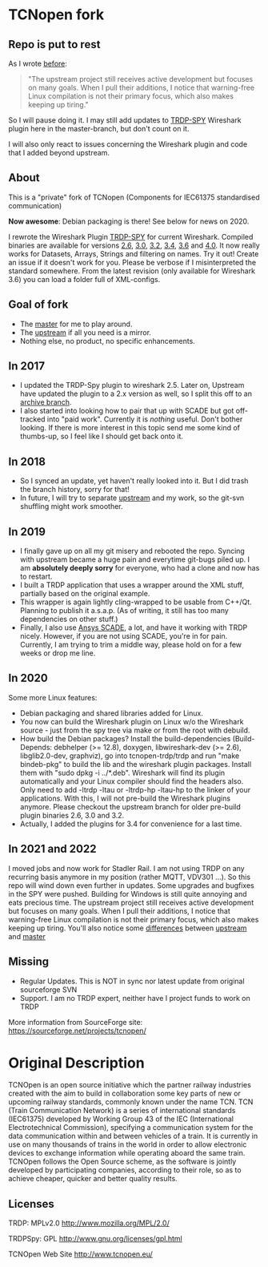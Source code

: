 # TCNopen fork

## Repo is put to rest

As I wrote [before](#in-2021-and-2022):
> "The upstream project still receives active development but focuses on many goals. When I pull their additions, I notice that warning-free Linux compilation is not their primary focus, which also makes keeping up tiring."

So I will pause doing it. I may still add updates to [TRDP-SPY](trdp/spy/) Wireshark plugin here in the master-branch, but don't count on it.

I will also only react to issues concerning the Wireshark plugin and code that I added beyond upstream.

## About 
This is a "private" fork of TCNopen (Components for IEC61375 standardised communication)

**Now awesome**: 
Debian packaging is there! See below for news on 2020.

I rewrote the Wireshark Plugin [TRDP-SPY](trdp/spy/) for current Wireshark. Compiled binaries are available for versions [2.6](trdp/spy/plugins/2.6/epan), [3.0](trdp/spy/plugins/3.0/epan), [3.2](trdp/spy/plugins/3.2/epan), [3.4](trdp/spy/plugins/3.4/epan), [3.6](trdp/spy/plugins/3.6/epan) and [4.0](trdp/spy/plugins/4.0/epan). It now really works for Datasets, Arrays, Strings and filtering on names. Try it out! Create an issue if it doesn't work for you. Please be verbose if I misinterpreted the standard somewhere. From the latest revision (only available for Wireshark 3.6) you can load a folder full of XML-configs.

## Goal of fork
 - The [master](https://github.com/T12z/TCNopen/tree/master) for me to play around.
 - The [upstream](https://github.com/T12z/TCNopen/tree/upstream) if all you need is a mirror.
 - Nothing else, no product, no specific enhancements.

## In 2017
 - I updated the TRDP-Spy plugin to wireshark 2.5. Later on, Upstream have updated the plugin to a 2.x version as well, so I split this off to an [archive branch](https://github.com/T12z/TCNopen/tree/wireshark2.5). 
 - I also started into looking how to pair that up with SCADE but got off-tracked into "paid work". Currently it is *nothing* useful. Don't bother looking. If there is more interest in this topic send me some kind of thumbs-up, so I feel like I should get back onto it.
 
## In 2018
 - So I synced an update, yet haven't really looked into it. But I did trash the branch history, sorry for that!
 - In future, I will try to separate [upstream](https://github.com/T12z/TCNopen/tree/upstream) and my work, so the git-svn shuffling might work smoother.

## In 2019
 - I finally gave up on all my git misery and rebooted the repo. Syncing with upstream became a huge pain and everytime git-bugs piled up. I am **absolutely deeply sorry** for everyone, who had a clone and now has to restart.
 - I built a TRDP application that uses a wrapper around the XML stuff, partially based on the original example.
 - This wrapper is again lightly cling-wrapped to be usable from C++/Qt. Planning to publish it a.s.a.p. (As of writing, it still has too many dependencies on other stuff.)
 - Finally, I also use [Ansys SCADE](https://www.ansys.com/de-de/products/embedded-software/ansys-scade-suite), a lot, and have it working with TRDP nicely. However, if you are not using SCADE, you're in for pain. Currently, I am trying to trim a middle way, please hold on for a few weeks or drop me line.

## In 2020
 Some more Linux features:
 - Debian packaging and shared libraries added for Linux.
 - You now can build the Wireshark plugin on Linux w/o the Wireshark source - just from the spy tree via make or from the root with debuild.
 - How build the Debian packages? Install the build-dependencies (Build-Depends: debhelper (>= 12.8), doxygen, libwireshark-dev (>= 2.6), libglib2.0-dev, graphviz), go into tcnopen-trdp/trdp and run "make bindeb-pkg" to build the lib and the wireshark plugin packages. Install them with "sudo dpkg -i ../*.deb". Wireshark will find its plugin automatically and your Linux compiler should find the headers also. Only need to add -ltrdp -ltau or -ltrdp-hp -ltau-hp to the linker of your applications.
 With this, I will not pre-build the Wireshark plugins anymore. Please checkout the upstream branch for older pre-build plugin binaries 2.6, 3.0 and 3.2.
 - Actually, I added the plugins for 3.4 for convenience for a last time.

## In 2021 and 2022
 I moved jobs and now work for Stadler Rail. I am not using TRDP on any recurring basis anymore in my position (rather MQTT, VDV301 ...). So this repo will wind down even further in updates.
 Some upgrades and bugfixes in the SPY were pushed. Building for Windows is still quite annoying and eats precious time.
 The upstream project still receives active development but focuses on many goals. When I pull their additions, I notice that warning-free Linux compilation is not their primary focus, which also makes keeping up tiring. You'll also notice some [differences](https://github.com/T12z/TCNopen/compare/upstream...master) between [upstream](https://github.com/T12z/TCNopen/tree/upstream) and [master](https://github.com/T12z/TCNopen/tree/master)

## Missing
 - Regular Updates. This is NOT in sync nor latest update from original sourceforge SVN
 - Support. I am no TRDP expert, neither have I project funds to work on TRDP

More information from SourceForge site: https://sourceforge.net/projects/tcnopen/

# Original Description

TCNOpen is an open source initiative which the partner railway industries created with the aim to build in collaboration some key parts of new or upcoming railway standards, commonly known under the name TCN.
TCN (Train Communication Network) is a series of international standards (IEC61375) developed by Working Group 43 of the IEC (International Electrotechnical Commission), specifying a communication system for the data communication within and between vehicles of a train. It is currently in use on many thousands of trains in the world in order to allow electronic devices to exchange information while operating aboard the same train.
TCNOpen follows the Open Source scheme, as the software is jointly developed by participating companies, according to their role, so as to achieve cheaper, quicker and better quality results.

## Licenses

TRDP: MPLv2.0 http://www.mozilla.org/MPL/2.0/ 

TRDPSpy: GPL http://www.gnu.org/licenses/gpl.html 

TCNOpen Web Site http://www.tcnopen.eu/
